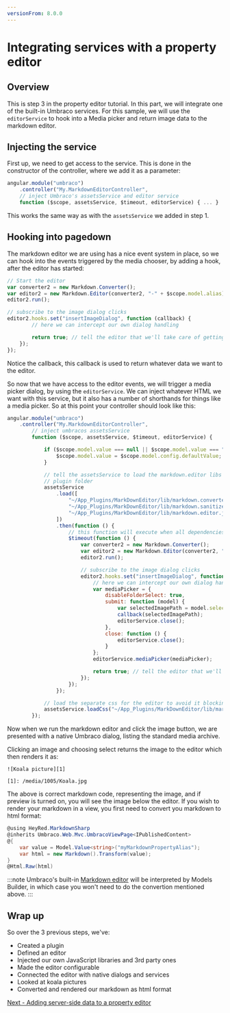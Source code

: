 ```yaml
---
versionFrom: 8.0.0
---
```



# Integrating services with a property editor

## Overview
This is step 3 in the property editor tutorial. In this part, we will integrate one of the built-in Umbraco services. For this sample, we will use the `editorService` to hook into a Media picker and return image data to the markdown editor.

## Injecting the service
First up, we need to get access to the service. This is done in the constructor of the controller, where we add it as a parameter:

```javascript
angular.module("umbraco")
    .controller("My.MarkdownEditorController",
    // inject Umbraco's assetsService and editor service
    function ($scope, assetsService, $timeout, editorService) { ... }
```

This works the same way as with the `assetsService` we added in step 1.

## Hooking into pagedown
The markdown editor we are using has a nice event system in place, so we can hook into the events triggered by the media chooser, by adding a hook, after the editor has started:

```javascript
// Start the editor
var converter2 = new Markdown.Converter();
var editor2 = new Markdown.Editor(converter2, "-" + $scope.model.alias);
editor2.run();

// subscribe to the image dialog clicks
editor2.hooks.set("insertImageDialog", function (callback) {
        // here we can intercept our own dialog handling

        return true; // tell the editor that we'll take care of getting the image url
    });
});
```

Notice the callback, this callback is used to return whatever data we want to the editor.

So now that we have access to the editor events, we will trigger a media picker dialog, by using the `editorService`. We can inject whatever HTML we want with this service, but it also has a number of shorthands for things like a media picker. So at this point your controller should look like this:
```javascript
angular.module("umbraco")
    .controller("My.MarkdownEditorController",
        // inject umbracos assetsService
        function ($scope, assetsService, $timeout, editorService) {

            if ($scope.model.value === null || $scope.model.value === "") {
                $scope.model.value = $scope.model.config.defaultValue;
            }

            // tell the assetsService to load the markdown.editor libs from the markdown editors
            // plugin folder
            assetsService
                .load([
                    "~/App_Plugins/MarkDownEditor/lib/markdown.converter.js",
                    "~/App_Plugins/MarkDownEditor/lib/markdown.sanitizer.js",
                    "~/App_Plugins/MarkDownEditor/lib/markdown.editor.js"
                ])
                .then(function () {
                    // this function will execute when all dependencies have loaded
                    $timeout(function () {
                        var converter2 = new Markdown.Converter();
                        var editor2 = new Markdown.Editor(converter2, "-" + $scope.model.alias);
                        editor2.run();

                        // subscribe to the image dialog clicks
                        editor2.hooks.set("insertImageDialog", function (callback) {
                            // here we can intercept our own dialog handling
                            var mediaPicker = {
                                disableFolderSelect: true,
                                submit: function (model) {
                                    var selectedImagePath = model.selection[0].image;
                                    callback(selectedImagePath);
                                    editorService.close();
                                },
                                close: function () {
                                    editorService.close();
                                }
                            };
                            editorService.mediaPicker(mediaPicker);

                            return true; // tell the editor that we'll take care of getting the image url
                        });
                    });
                });

            // load the separate css for the editor to avoid it blocking our JavaScript loading
            assetsService.loadCss("~/App_Plugins/MarkDownEditor/lib/markdown.editor.less");
        });
```

Now when we run the markdown editor and click the image button, we are presented with a native Umbraco dialog, listing the standard media archive.

Clicking an image and choosing select returns the image to the editor which then renders it as:

    ![Koala picture][1]

    [1]: /media/1005/Koala.jpg

The above is correct markdown code, representing the image, and if preview is turned on, you will see the image below the editor.
If you wish to render your markdown in a view, you first need to convert you markdown to html format:

```csharp
@using HeyRed.MarkdownSharp
@inherits Umbraco.Web.Mvc.UmbracoViewPage<IPublishedContent>
@{
    var value = Model.Value<string>("myMarkdownPropertyAlias");
    var html = new Markdown().Transform(value);
}
@Html.Raw(html)
```

:::note
Umbraco's built-in [Markdown editor](https://our.umbraco.com/Documentation/Getting-Started/Backoffice/Property-Editors/Built-in-Property-Editors/#markdown-editor) will be interpreted by Models Builder, in which case you won't need to do the convertion mentioned above.
:::

## Wrap up
So over the 3 previous steps, we've:

- Created a plugin
- Defined an editor
- Injected our own JavaScript libraries and 3rd party ones
- Made the editor configurable
- Connected the editor with native dialogs and services
- Looked at koala pictures
- Converted and rendered our markdown as html format

[Next - Adding server-side data to a property editor](part-4.md)
